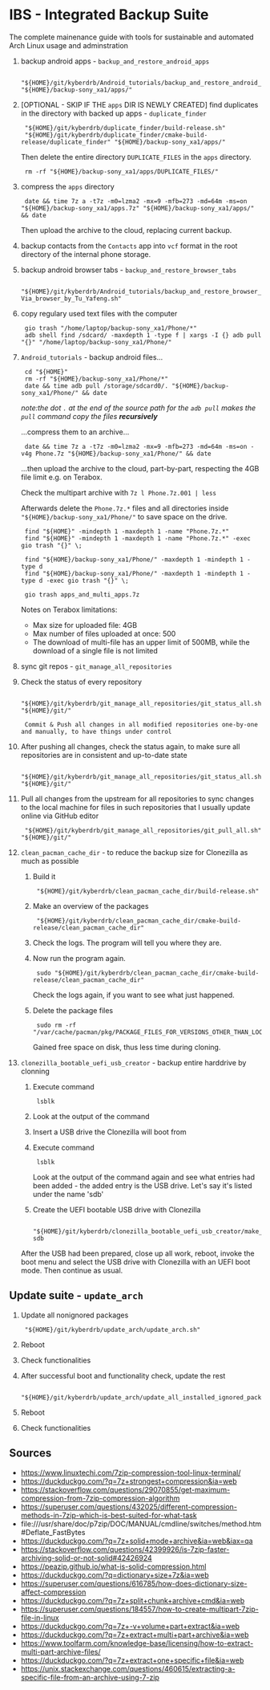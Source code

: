 # IBS - Integrated Backup Suite

The complete mainenance guide with tools for sustainable and automated Arch Linux usage and adminstration

1. backup android apps - `backup_and_restore_android_apps`

        "${HOME}/git/kyberdrb/Android_tutorials/backup_and_restore_android_apps/backup_apps.sh" "${HOME}/backup-sony_xa1/apps/"

1. [OPTIONAL - SKIP IF THE `apps` DIR IS NEWLY CREATED] find duplicates in the directory with backed up apps - `duplicate_finder`

        "${HOME}/git/kyberdrb/duplicate_finder/build-release.sh"
        "${HOME}/git/kyberdrb/duplicate_finder/cmake-build-release/duplicate_finder" "${HOME}/backup-sony_xa1/apps/"

    Then delete the entire directory `DUPLICATE_FILES` in the `apps` directory.

        rm -rf "${HOME}/backup-sony_xa1/apps/DUPLICATE_FILES/"

1. compress the `apps` directory

        date && time 7z a -t7z -m0=lzma2 -mx=9 -mfb=273 -md=64m -ms=on "${HOME}/backup-sony_xa1/apps.7z" "${HOME}/backup-sony_xa1/apps/" && date

    Then upload the archive to the cloud, replacing current backup.
    
1. backup contacts from the `Contacts` app into `vcf` format in the root directory of the internal phone storage.
    
1. backup android browser tabs - `backup_and_restore_browser_tabs`

        "${HOME}/git/kyberdrb/Android_tutorials/backup_and_restore_browser_tabs/backup_tabs-Via_browser_by_Tu_Yafeng.sh"

1. copy regulary used text files with the computer

        gio trash "/home/laptop/backup-sony_xa1/Phone/*"
        adb shell find /sdcard/ -maxdepth 1 -type f | xargs -I {} adb pull "{}" "/home/laptop/backup-sony_xa1/Phone/"

1. `Android_tutorials` - backup android files...

        cd "${HOME}"
        rm -rf "${HOME}/backup-sony_xa1/Phone/*"
        date && time adb pull /storage/sdcard0/. "${HOME}/backup-sony_xa1/Phone/" && date
        
    _note:the dot `.` at the end of the source path for the `adb pull` makes the `pull` command copy the files **recursively**_

    ...compress them to an archive...

        date && time 7z a -t7z -m0=lzma2 -mx=9 -mfb=273 -md=64m -ms=on -v4g Phone.7z "${HOME}/backup-sony_xa1/Phone/" && date

    ...then upload the archive to the cloud, part-by-part, respecting the 4GB file limit e.g. on Terabox.  

    Check the multipart archive with `7z l Phone.7z.001 | less`

    Afterwards delete the `Phone.7z.*` files and all directories inside `"${HOME}/backup-sony_xa1/Phone/"` to save space on the drive.

        find "${HOME}" -mindepth 1 -maxdepth 1 -name "Phone.7z.*"
        find "${HOME}" -mindepth 1 -maxdepth 1 -name "Phone.7z.*" -exec gio trash "{}" \;

        find "${HOME}/backup-sony_xa1/Phone/" -maxdepth 1 -mindepth 1 -type d
        find "${HOME}/backup-sony_xa1/Phone/" -maxdepth 1 -mindepth 1 -type d -exec gio trash "{}" \;

        gio trash apps_and_multi_apps.7z

    Notes on Terabox limitations:
    - Max size for uploaded file: 4GB
    - Max number of files uploaded at once: 500
    - The download of multi-file has an upper limit of 500MB, while the download of a single file is not limited

1. sync git repos - `git_manage_all_repositories`

1. Check the status of every repository

        "${HOME}/git/kyberdrb/git_manage_all_repositories/git_status_all.sh" "${HOME}/git/"

        Commit & Push all changes in all modified repositories one-by-one and manually, to have things under control

1. After pushing all changes, check the status again, to make sure all repositories are in consistent and up-to-date state

        "${HOME}/git/kyberdrb/git_manage_all_repositories/git_status_all.sh" "${HOME}/git/"

1. Pull all changes from the upstream for all repositories to sync changes to the local machine for files in such repositories that I usually update online via GitHub editor

        "${HOME}/git/kyberdrb/git_manage_all_repositories/git_pull_all.sh" "${HOME}/git/"

1. `clean_pacman_cache_dir` - to reduce the backup size for Clonezilla as much as possible

    1. Build it

            "${HOME}/git/kyberdrb/clean_pacman_cache_dir/build-release.sh"
    
    1. Make an overview of the packages

            "${HOME}/git/kyberdrb/clean_pacman_cache_dir/cmake-build-release/clean_pacman_cache_dir"

    1. Check the logs. The program will tell you where they are.
    1. Now run the program again.

            sudo "${HOME}/git/kyberdrb/clean_pacman_cache_dir/cmake-build-release/clean_pacman_cache_dir"

        Check the logs again, if you want to see what just happened.

    1. Delete the package files

            sudo rm -rf "/var/cache/pacman/pkg/PACKAGE_FILES_FOR_VERSIONS_OTHER_THAN_LOCALLY_INSTALLED/"

        Gained free space on disk, thus less time during cloning.

1. `clonezilla_bootable_uefi_usb_creator` - backup entire harddrive by clonning

    1. Execute command

            lsblk
    
    1. Look at the output of the command

    1. Insert a USB drive the Clonezilla will boot from

    1. Execute command

            lsblk

        Look at the output of the command again and see what entries had been added - the added entry is the USB drive. Let's say it's listed under the name 'sdb'

    1. Create the UEFI bootable USB drive with Clonezilla

            "${HOME}/git/kyberdrb/clonezilla_bootable_uefi_usb_creator/make_clonezilla_usb.sh" sdb

    After the USB had been prepared, close up all work, reboot, invoke the boot menu and select the USB drive with Clonezilla with an UEFI boot mode. Then continue as usual.

## Update suite - `update_arch`

1. Update all nonignored packages

        "${HOME}/git/kyberdrb/update_arch/update_arch.sh"

1. Reboot
1. Check functionalities
1. After successful boot and functionality check, update the rest

        "${HOME}/git/kyberdrb/update_arch/update_all_installed_ignored_packages.sh"

1. Reboot
1. Check functionalities

## Sources

- https://www.linuxtechi.com/7zip-compression-tool-linux-terminal/
- https://duckduckgo.com/?q=7z+strongest+compression&ia=web
- https://stackoverflow.com/questions/29070855/get-maximum-compression-from-7zip-compression-algorithm
- https://superuser.com/questions/432025/different-compression-methods-in-7zip-which-is-best-suited-for-what-task
- file:///usr/share/doc/p7zip/DOC/MANUAL/cmdline/switches/method.htm#Deflate_FastBytes
- https://duckduckgo.com/?q=7z+solid+mode+archive&ia=web&iax=qa
- https://stackoverflow.com/questions/42399926/is-7zip-faster-archiving-solid-or-not-solid#42426924
- https://peazip.github.io/what-is-solid-compression.html
- https://duckduckgo.com/?q=dictionary+size+7z&ia=web
- https://superuser.com/questions/616785/how-does-dictionary-size-affect-compression
- https://duckduckgo.com/?q=7z+split+chunk+archive+cmd&ia=web
- https://superuser.com/questions/184557/how-to-create-multipart-7zip-file-in-linux
- https://duckduckgo.com/?q=7z+-v+volume+part+extract&ia=web
- https://duckduckgo.com/?q=7z+extract+multi+part+archive&ia=web
- https://www.toolfarm.com/knowledge-base/licensing/how-to-extract-multi-part-archive-files/
- https://duckduckgo.com/?q=7z+extract+one+specific+file&ia=web
- https://unix.stackexchange.com/questions/460615/extracting-a-specific-file-from-an-archive-using-7-zip

